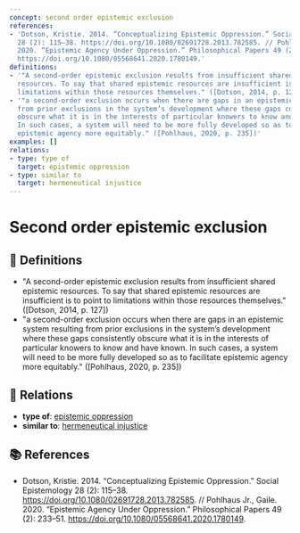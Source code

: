 ```yaml
---
concept: second order epistemic exclusion
references:
- 'Dotson, Kristie. 2014. “Conceptualizing Epistemic Oppression.” Social Epistemology
  28 (2): 115–38. https://doi.org/10.1080/02691728.2013.782585. // Pohlhaus Jr., Gaile.
  2020. “Epistemic Agency Under Oppression.” Philosophical Papers 49 (2): 233–51.
  https://doi.org/10.1080/05568641.2020.1780149.'
definitions:
- '"A second-order epistemic exclusion results from insufficient shared epistemic
  resources. To say that shared epistemic resources are insufficient is to point to
  limitations within those resources themselves." ([Dotson, 2014, p. 127])'
- '"a second-order exclusion occurs when there are gaps in an epistemic system resulting
  from prior exclusions in the system’s development where these gaps consistently
  obscure what it is in the interests of particular knowers to know and have known.
  In such cases, a system will need to be more fully developed so as to facilitate
  epistemic agency more equitably." ([Pohlhaus, 2020, p. 235])'
examples: []
relations:
- type: type of
  target: epistemic oppression
- type: similar to
  target: hermeneutical injustice
---
```


# Second order epistemic exclusion

## 📖 Definitions

- "A second-order epistemic exclusion results from insufficient shared epistemic resources. To say that shared epistemic resources are insufficient is to point to limitations within those resources themselves." ([Dotson, 2014, p. 127])
- "a second-order exclusion occurs when there are gaps in an epistemic system resulting from prior exclusions in the system’s development where these gaps consistently obscure what it is in the interests of particular knowers to know and have known. In such cases, a system will need to be more fully developed so as to facilitate epistemic agency more equitably." ([Pohlhaus, 2020, p. 235])

## 🔗 Relations

- **type of**: [epistemic oppression](./epistemic-oppression.md)
- **similar to**: [hermeneutical injustice](./hermeneutical-injustice.md)

## 📚 References

- Dotson, Kristie. 2014. “Conceptualizing Epistemic Oppression.” Social Epistemology 28 (2): 115–38. https://doi.org/10.1080/02691728.2013.782585. // Pohlhaus Jr., Gaile. 2020. “Epistemic Agency Under Oppression.” Philosophical Papers 49 (2): 233–51. https://doi.org/10.1080/05568641.2020.1780149.
